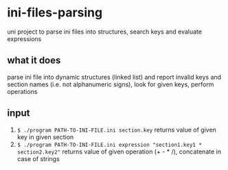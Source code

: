 # ini-files-parsing
uni project to parse ini files into structures, search keys and evaluate expressions

## what it does
parse ini file into dynamic structures (linked list) and report invalid keys and section names (i.e. not alphanumeric signs), look for given keys, perform operations

## input
1. ```$ ./program PATH-TO-INI-FILE.ini section.key``` returns value of given key in given section
2. ```$ ./program PATH-TO-INI-FILE.ini expression "section1.key1 * section2.key2"``` returns value of given operation (+ - * /), concatenate in case of strings

